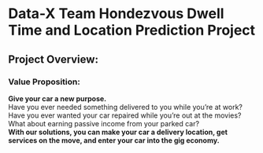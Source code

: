 # Data-X Team Hondezvous Dwell Time and Location Prediction Project
## Project Overview:
### Value Proposition:
**Give your car a new purpose.**\
Have you ever needed something delivered to you while you’re at work? Have you ever wanted your car repaired while you’re out at the movies? What about earning passive income from your parked car?\
**With our solutions, you can make your car a delivery location,  get services on the move, and enter your car into the gig economy.**
